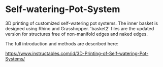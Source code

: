 # Self-watering-Pot-System
3D printing of customized self-watering pot systems. The inner basket is designed using Rhino and Grasshopper. 'basket2' files are the updated version for structures free of non-manifold edges and naked edges.

The full introduction and methods are described here:

https://www.instructables.com/id/3D-Printing-of-Self-watering-Pot-Systems/

